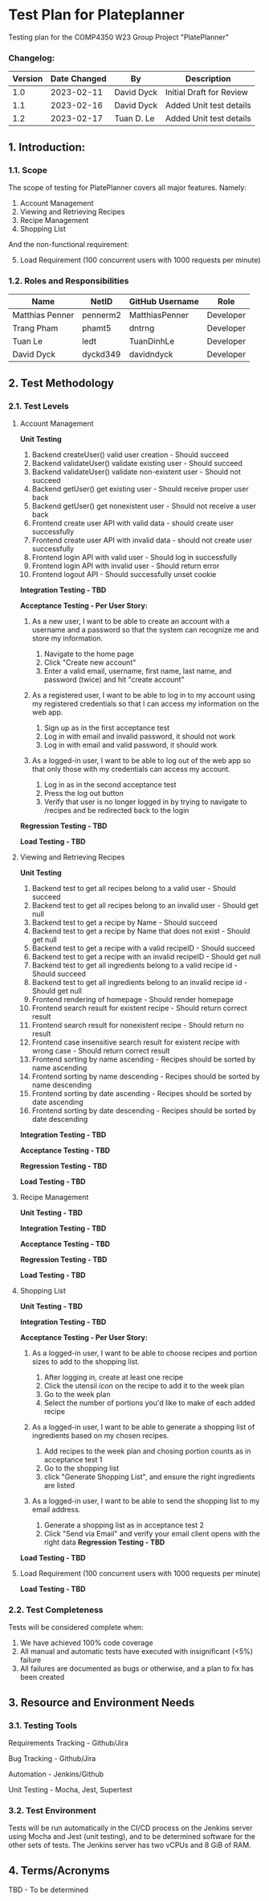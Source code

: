 
# Test Plan for Plateplanner

Testing plan for the COMP4350 W23 Group Project "PlatePlanner"

### Changelog:

| Version         | Date Changed  | By          |           Description           |
|-----------------|---------------|-------------|---------------------------------|
| 1.0             | 2023-02-11    | David Dyck  | Initial Draft for Review        |
| 1.1             | 2023-02-16    | David Dyck  | Added Unit test details         |
| 1.2             | 2023-02-17    | Tuan D. Le  | Added Unit test details         |

## 1. Introduction:

### 1.1. Scope
The scope of testing for PlatePlanner covers all major features. Namely: 
1. Account Management
2. Viewing and Retrieving Recipes
3. Recipe Management
4. Shopping List

And the non-functional requirement:

5. Load Requirement (100 concurrent users with 1000 requests per minute)


### 1.2. Roles and Responsibilities
| Name            | NetID           | GitHub Username | Role |
|-----------------|-------------------------|-----------------|--|
| Matthias Penner | pennerm2 | MatthiasPenner  | Developer
| Trang Pham      | phamt5   | dntrng          | Developer
| Tuan Le         | ledt    | TuanDinhLe      | Developer
| David Dyck      | dyckd349| davidndyck      | Developer

## 2. Test Methodology

### 2.1. Test Levels

1. Account Management

	**Unit Testing**

	1. Backend createUser() valid user creation - Should succeed
	2. Backend validateUser() validate existing user - Should succeed
	3. Backend validateUser() validate non-existent user - Should not succeed
	4. Backend getUser() get existing user - Should receive proper user back
	5. Backend getUser() get nonexistent user - Should not receive a user back
	6. Frontend create user API with valid data - should create user successfully
	7. Frontend create user API with invalid data - should not create user successfully
	8. Frontend login API with valid user - Should log in successfully
	9. Frontend login API with invalid user - Should return error
	10. Frontend logout API - Should successfully unset cookie 

	**Integration Testing - TBD**

    **Acceptance Testing - Per User Story:**
	
	1.  As a new user, I want to be able to create an account with a username and a password so that the system can recognize me and store my information.
		1. Navigate to the home page
		2. Click "Create new account" 
		3. Enter a valid email, username, first name, last name, and password (twice) and hit "create account"

    2. As a registered user, I want to be able to log in to my account using my registered credentials so that I can access my information on the web app.
		1. Sign up as in the first acceptance test
		2. Log in with email and invalid password, it should not work
		3. Log in with email and valid password, it should work
		
		
    3. As a logged-in user, I want to be able to log out of the web app so that only those with my credentials can access my account.
		1. Log in as in the second acceptance test
		2. Press the log out button 
		3. Verify that user is no longer logged in by trying to navigate to /recipes and be redirected back to the login
	
	**Regression Testing - TBD**

	**Load Testing - TBD**

2. Viewing and Retrieving Recipes

    **Unit Testing**

	1. Backend test to get all recipes belong to a valid user - Should succeed
	2. Backend test to get all recipes belong to an invalid user - Should get null
	3. Backend test to get a recipe by Name - Should succeed
	4. Backend test to get a recipe by Name that does not exist - Should get null
	5. Backend test to get a recipe with a valid recipeID - Should succeed
	6. Backend test to get a recipe with an invalid recipeID - Should get null
	7. Backend test to get all ingredients belong to a valid recipe id - Should succeed
	8. Backend test to get all ingredients belong to an invalid recipe id - Should get null
	9. Frontend rendering of homepage - Should render homepage
	10. Frontend search result for existent recipe - Should return correct result
	11. Frontend search result for nonexistent recipe - Should return no result
	12. Frontend case insensitive search result for existent recipe with wrong case - Should return correct result
	13. Frontend sorting by name ascending - Recipes should be sorted by name ascending
	14. Frontend sorting by name descending - Recipes should be sorted by name descending
	15. Frontend sorting by date ascending - Recipes should be sorted by date ascending
	16. Frontend sorting by date descending - Recipes should be sorted by date descending

    **Integration Testing - TBD**

    **Acceptance Testing - TBD**

    **Regression Testing - TBD**

    **Load Testing - TBD**

4. Recipe Management

	**Unit Testing - TBD**

	**Integration Testing - TBD**

	**Acceptance Testing - TBD**

	**Regression Testing - TBD**

	**Load Testing - TBD**

5. Shopping List

    **Unit Testing - TBD**

	**Integration Testing - TBD**

	**Acceptance Testing - Per User Story:**
    1. As a logged-in user, I want to be able to choose recipes and portion sizes to add to the shopping list.
		1. After logging in, create at least one recipe
		2. Click the utensil icon on the recipe to add it to the week plan
		3. Go to the week plan
		4. Select the number of portions you'd like to make of each added recipe
		
    2. As a logged-in user, I want to be able to generate a shopping list of ingredients based on my chosen recipes.
		1. Add recipes to the week plan and chosing portion counts as in acceptance test 1
		2. Go to the shopping list 
		3. click "Generate Shopping List", and ensure the right ingredients are listed
		
    3. As a logged-in user, I want to be able to send the shopping list to my email address.
		1. Generate a shopping list as in acceptance test 2
		2. Click "Send via Email" and verify your email client opens with the right data
	**Regression Testing - TBD**

	**Load Testing - TBD**

6. Load Requirement (100 concurrent users with 1000 requests per minute)

	**Load Testing - TBD**

### 2.2. Test Completeness
Tests will be considered complete when: 
1. We have achieved 100% code coverage
2. All manual and automatic tests have executed with insignificant (<5%) failure
3. All failures are documented as bugs or otherwise, and a plan to fix has been created 
## 3. Resource and Environment Needs

### 3.1. Testing Tools
Requirements Tracking - Github/Jira

Bug Tracking - Github/Jira

Automation - Jenkins/Github

Unit Testing - Mocha, Jest, Supertest

### 3.2. Test Environment
Tests will be run automatically in the CI/CD process on the Jenkins server using Mocha and Jest (unit testing), and to be determined software for the other sets of tests. 
The Jenkins server has two vCPUs and 8 GiB of RAM.

## 4. Terms/Acronyms
TBD - To be determined


